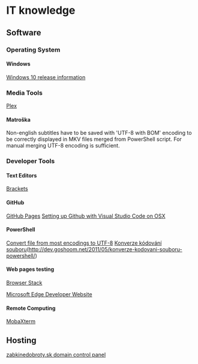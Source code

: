 # IT knowledge

## Software

### Operating System

#### Windows

[Windows 10 release information](https://technet.microsoft.com/en-us/windows/release-info)

### Media Tools

[Plex](plex.md)

#### Matroška

Non-english subtitles have to be saved with 'UTF-8 with BOM' encoding to be correctly displayed in MKV files merged from PowerShell script. For manual merging UTF-8 encoding is sufficient.

### Developer Tools

#### Text Editors

[Brackets](http://brackets.io/)

#### GitHub

[GitHub Pages](https://pages.github.com/)
[Setting up Github with Visual Studio Code on OSX](https://www.michaelcrump.net/using-github-with-visualstudio-code/)

#### PowerShell
[Convert file from most encodings to UTF-8](https://www.powershelladmin.com/wiki/Convert_from_most_encodings_to_utf8_with_powershell)
[Konverze kódování souboru](Powershell)(http://dev.goshoom.net/2011/05/konverze-kodovani-souboru-powershell/)

#### Web pages testing

[Browser Stack](https://www.browserstack.com/)

[Microsoft Edge Developer Website](https://developer.microsoft.com/en-us/microsoft-edge/)

#### Remote Computing
[MobaXterm](https://mobaxterm.mobatek.net/)

## Hosting

[zabkinedobroty.sk domain control panel](https://moje.wy.sk/)
